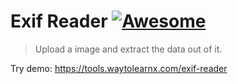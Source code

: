 # Exif Reader [![Awesome](https://cdn.rawgit.com/sindresorhus/awesome/d7305f38d29fed78fa85652e3a63e154dd8e8829/media/badge.svg)](https://github.com/sindresorhus/awesome)

>Upload a image and extract the data out of it.

Try demo: https://tools.waytolearnx.com/exif-reader
